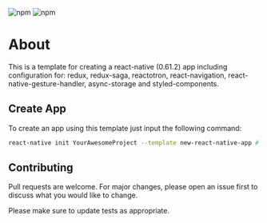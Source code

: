 ![npm](https://img.shields.io/npm/v/react-native?color=%232fa90f&label=react-native&style=plastic)
![npm](https://img.shields.io/npm/dm/react-native-template-new-react-native-app?style=plastic)

# About

This is a template for creating a react-native (0.61.2) app including configuration for: redux, redux-saga, reactotron, react-navigation, react-native-gesture-handler, async-storage and styled-components.

## Create App

To create an app using this template just input the following command:

```bash
react-native init YourAwesomeProject --template new-react-native-app # this is necessary
```

## Contributing

Pull requests are welcome. For major changes, please open an issue first to discuss what you would like to change.

Please make sure to update tests as appropriate.
